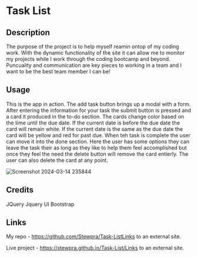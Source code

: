 # Task List

## Description

The purpose of the project is to help myself reamin ontop of my coding work. With the dynamic functionality of the site it can allow me to monitor my projects while I work through the coding bootcamp and beyond. 
Puncuality and communication are key pieces to working in a team and I want to be the best team member I can be!

## Usage

This is the app in action. The add task button brings up a modal with a form. After entering the information for your task the submit button is pressed and a card it produced in the to-do section. 
The cards change color based on the time until the due date. If the current date is before the due date the card will remain white. If the current date is the same as the due date the card will be yellow and red for past due. 
When teh task is complete the user can move it into the done section. Here the user has some options they can leave the task their as long as they like to help them feel accomplished but once they feel the need the delete button will remove the card entierly.
The user can also delete the card at any point.

![Screenshot 2024-03-14 235844](https://github.com/Stewpra/Task-List/assets/160642422/09c0ecd9-b70b-4809-b2b5-ad1b7b100947)


## Credits

JQuery
Jquery UI
Bootstrap

## Links

My repo - https://github.com/Stewpra/Task-ListLinks to an external site. 

Live project - https://stewpra.github.io/Task-List/Links to an external site. 
